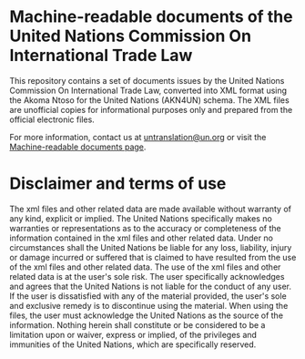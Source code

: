 # Machine-readable documents of the United Nations Commission On International Trade Law
This repository contains a set of documents issues by the United Nations Commission On International Trade Law, converted into XML format using the Akoma Ntoso for the United Nations (AKN4UN) schema. The XML files are unofficial copies for informational purposes only and prepared from the official electronic files.

For more information, contact us at untranslation@un.org or visit the  [Machine-readable documents page](https://www.un.org/dgacm/en/content/visualizations-and-machine-readability).


# Disclaimer and terms of use
The xml files and other related data are made available without warranty of any kind, explicit or implied. The United Nations specifically makes no warranties or representations as to the accuracy or completeness of the information contained in the xml files and other related data. Under no circumstances shall the United Nations be liable for any loss, liability, injury or damage incurred or suffered that is claimed to have resulted from the use of the xml files and other related data. The use of the xml files and other related data is at the user's sole risk. The user specifically acknowledges and agrees that the United Nations is not liable for the conduct of any user. If the user is dissatisfied with any of the material provided, the user's sole and exclusive remedy is to discontinue using the material. When using the files, the user must acknowledge the United Nations as the source of the information. Nothing herein shall constitute or be considered to be a limitation upon or waiver, express or implied, of the privileges and immunities of the United Nations, which are specifically reserved.

